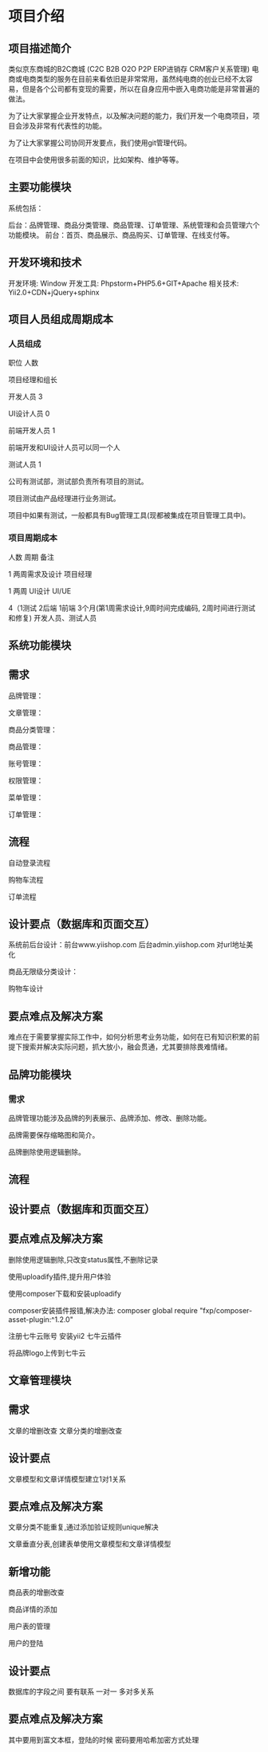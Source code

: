 # 项目介绍

## 项目描述简介

类似京东商城的B2C商城 (C2C B2B O2O P2P ERP进销存 CRM客户关系管理) 电商或电商类型的服务在目前来看依旧是非常常用，虽然纯电商的创业已经不太容易，但是各个公司都有变现的需要，所以在自身应用中嵌入电商功能是非常普遍的做法。

为了让大家掌握企业开发特点，以及解决问题的能力，我们开发一个电商项目，项目会涉及非常有代表性的功能。

为了让大家掌握公司协同开发要点，我们使用git管理代码。

在项目中会使用很多前面的知识，比如架构、维护等等。

## 主要功能模块

系统包括：

后台：品牌管理、商品分类管理、商品管理、订单管理、系统管理和会员管理六个功能模块。
前台：首页、商品展示、商品购买、订单管理、在线支付等。
## 开发环境和技术

开发环境:	Window
开发工具: Phpstorm+PHP5.6+GIT+Apache
相关技术: Yii2.0+CDN+jQuery+sphinx
## 项目人员组成周期成本

### 人员组成

职位	人数	

项目经理和组长	

开发人员	3	

UI设计人员	0	

前端开发人员	1	

前端开发和UI设计人员可以同一个人

测试人员	1	

公司有测试部，测试部负责所有项目的测试。

项目测试由产品经理进行业务测试。

项目中如果有测试，一般都具有Bug管理工具(现都被集成在项目管理工具中)。

### 项目周期成本

人数	周期	备注

1	两周需求及设计	项目经理

1	两周	UI设计	UI/UE

4（1测试 2后端 1前端	3个月(第1周需求设计,9周时间完成编码, 2周时间进行测试和修复)	开发人员、测试人员

## 系统功能模块

## 需求

 品牌管理：
 
 文章管理：
 
 商品分类管理：
 
 商品管理：
 
 账号管理：
 
 权限管理：
 
 菜单管理：
 
 订单管理：
 
## 流程

自动登录流程

购物车流程

订单流程

## 设计要点（数据库和页面交互）

系统前后台设计：前台www.yiishop.com 后台admin.yiishop.com 对url地址美化

商品无限级分类设计：

购物车设计

## 要点难点及解决方案

难点在于需要掌握实际工作中，如何分析思考业务功能，如何在已有知识积累的前提下搜索并解决实际问题，抓大放小，融会贯通，尤其要排除畏难情绪。

## 品牌功能模块

### 需求

品牌管理功能涉及品牌的列表展示、品牌添加、修改、删除功能。

品牌需要保存缩略图和简介。

品牌删除使用逻辑删除。

## 流程

## 设计要点（数据库和页面交互）

## 要点难点及解决方案

删除使用逻辑删除,只改变status属性,不删除记录

使用uploadify插件,提升用户体验

使用composer下载和安装uploadify

composer安装插件报错,解决办法: composer global require "fxp/composer-asset-plugin:^1.2.0"

注册七牛云账号 安装yii2 七牛云插件

将品牌logo上传到七牛云

## 文章管理模块

## 需求

文章的增删改查
文章分类的增删改查
## 设计要点

文章模型和文章详情模型建立1对1关系

## 要点难点及解决方案

文章分类不能重复,通过添加验证规则unique解决

文章垂直分表,创建表单使用文章模型和文章详情模型
## 新增功能
商品表的增删改查

商品详情的添加

用户表的管理

用户的登陆

## 设计要点
数据库的字段之间 要有联系 一对一 多对多关系
## 要点难点及解决方案
其中要用到富文本框，登陆的时候 密码要用哈希加密方式处理